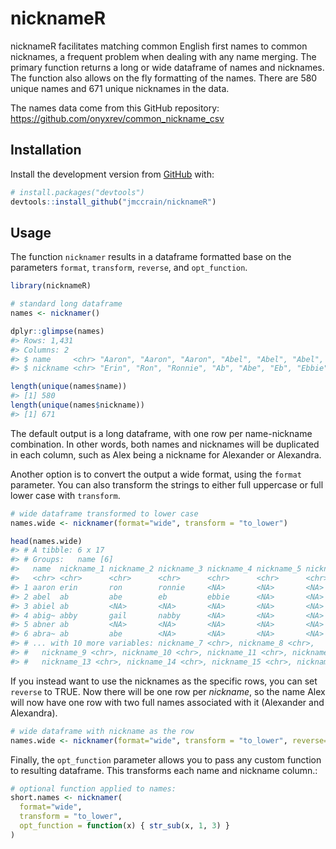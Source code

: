 
<!-- README.md is generated from README.Rmd. Please edit that file -->

# nicknameR

<!-- badges: start -->
<!-- badges: end -->

nicknameR facilitates matching common English first names to common
nicknames, a frequent problem when dealing with any name merging. The
primary function returns a long or wide dataframe of names and
nicknames. The function also allows on the fly formatting of the names.
There are 580 unique names and 671 unique nicknames in the data.

The names data come from this GitHub repository:
<https://github.com/onyxrev/common_nickname_csv>

## Installation

Install the development version from [GitHub](https://github.com/) with:

``` r
# install.packages("devtools")
devtools::install_github("jmccrain/nicknameR")
```

## Usage

The function `nicknamer` results in a dataframe formatted base on the
parameters `format`, `transform`, `reverse`, and `opt_function`.

``` r
library(nicknameR)

# standard long dataframe
names <- nicknamer()

dplyr::glimpse(names)
#> Rows: 1,431
#> Columns: 2
#> $ name     <chr> "Aaron", "Aaron", "Aaron", "Abel", "Abel", "Abel", "Abel",...
#> $ nickname <chr> "Erin", "Ron", "Ronnie", "Ab", "Abe", "Eb", "Ebbie", "Ab",...

length(unique(names$name))
#> [1] 580
length(unique(names$nickname))
#> [1] 671
```

The default output is a long dataframe, with one row per name-nickname
combination. In other words, both names and nicknames will be duplicated
in each column, such as Alex being a nickname for Alexander or
Alexandra.

Another option is to convert the output a wide format, using the
`format` parameter. You can also transform the strings to either full
uppercase or full lower case with `transform`.

``` r
# wide dataframe transformed to lower case
names.wide <- nicknamer(format="wide", transform = "to_lower")

head(names.wide)
#> # A tibble: 6 x 17
#> # Groups:   name [6]
#>   name  nickname_1 nickname_2 nickname_3 nickname_4 nickname_5 nickname_6
#>   <chr> <chr>      <chr>      <chr>      <chr>      <chr>      <chr>     
#> 1 aaron erin       ron        ronnie     <NA>       <NA>       <NA>      
#> 2 abel  ab         abe        eb         ebbie      <NA>       <NA>      
#> 3 abiel ab         <NA>       <NA>       <NA>       <NA>       <NA>      
#> 4 abig~ abby       gail       nabby      <NA>       <NA>       <NA>      
#> 5 abner ab         <NA>       <NA>       <NA>       <NA>       <NA>      
#> 6 abra~ ab         abe        <NA>       <NA>       <NA>       <NA>      
#> # ... with 10 more variables: nickname_7 <chr>, nickname_8 <chr>,
#> #   nickname_9 <chr>, nickname_10 <chr>, nickname_11 <chr>, nickname_12 <chr>,
#> #   nickname_13 <chr>, nickname_14 <chr>, nickname_15 <chr>, nickname_16 <chr>
```

If you instead want to use the nicknames as the specific rows, you can
set `reverse` to TRUE. Now there will be one row per *nickname*, so the
name Alex will now have one row with two full names associated with it
(Alexander and Alexandra).

``` r
# wide dataframe with nickname as the row
names.wide <- nicknamer(format="wide", transform = "to_lower", reverse=T)
```

Finally, the `opt_function` parameter allows you to pass any custom
function to resulting dataframe. This transforms each name and nickname
column.:

``` r
# optional function applied to names:
short.names <- nicknamer(
  format="wide",
  transform = "to_lower",
  opt_function = function(x) { str_sub(x, 1, 3) }
)
```
